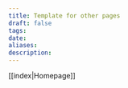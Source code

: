 ```yaml
---
title: Template for other pages
draft: false
tags: 
date: 
aliases: 
description:
---
```

[[index|Homepage]]